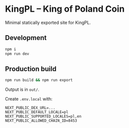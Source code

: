 # KingPL – King of Poland Coin

Minimal statically exported site for KingPL.

## Development

```bash
npm i
npm run dev
```

## Production build

```bash
npm run build && npm run export
```

Output is in `out/`.

Create `.env.local` with:

```
NEXT_PUBLIC_DEX_URL=...
NEXT_PUBLIC_DEFAULT_LOCALE=pl
NEXT_PUBLIC_SUPPORTED_LOCALES=pl,en
NEXT_PUBLIC_ALLOWED_CHAIN_ID=8453
```
